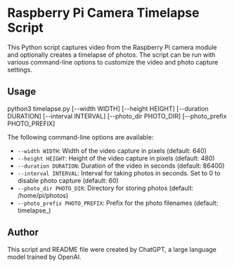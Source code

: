 # Raspberry Pi Camera Timelapse Script

This Python script captures video from the Raspberry Pi camera module and optionally creates a timelapse of photos. The script can be run with various command-line options to customize the video and photo capture settings.

## Usage
python3 timelapse.py [--width WIDTH] [--height HEIGHT] [--duration DURATION] [--interval INTERVAL] [--photo_dir PHOTO_DIR] [--photo_prefix PHOTO_PREFIX]


The following command-line options are available:

* `--width WIDTH`: Width of the video capture in pixels (default: 640)
* `--height HEIGHT`: Height of the video capture in pixels (default: 480)
* `--duration DURATION`: Duration of the video in seconds (default: 86400)
* `--interval INTERVAL`: Interval for taking photos in seconds. Set to 0 to disable photo capture (default: 60)
* `--photo_dir PHOTO_DIR`: Directory for storing photos (default: /home/pi/photos)
* `--photo_prefix PHOTO_PREFIX`: Prefix for the photo filenames (default: timelapse_)

## Author

This script and README file were created by ChatGPT, a large language model trained by OpenAI.
